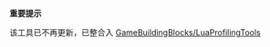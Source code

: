 **重要提示**

该工具已不再更新，已整合入 [GameBuildingBlocks/LuaProfilingTools](https://github.com/GameBuildingBlocks/LuaProfilingTools)
